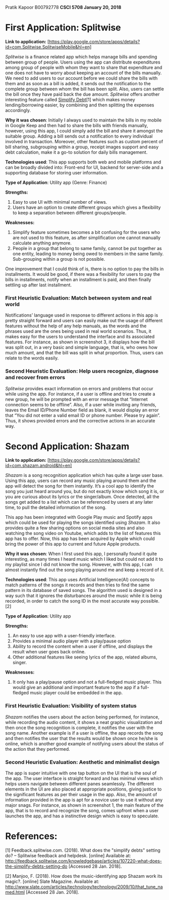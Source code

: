 Pratik Kapoor
B00792778
**CSCI 5708
January 20, 2018**

# First Application: Splitwise
**Link to application:** [https://play.google.com/store/apps/details?id=com.Splitwise.SplitwiseMobile&hl=en]

*Splitwise* is a finance related app which helps manage bills and spending between group of people. Users using the app can distribute expenditures among group of people with whom they want to share that expenditure and one does not have to worry about keeping an account of the bills manually. We need to add users to our account before we could share the bills with them and as soon as a bill is added, it sends out the notification to the complete group between whom the bill has been split. Also, users can settle the bill once they have paid back the due amount.
*Splitwise* offers another interesting feature called [Simplify Debt](http://feedback.splitwise.com/knowledgebase/articles/107220-what-does-the-simplify-debts-setting-do)[1] which makes money lending/borrowing easier, by combining and then splitting the expenses accordingly.

**Why it was chosen**: Initially I always used to maintain the bills in my mobile in Google Keep and then had to share the bills with friends manually, however, using this app, I could simply add the bill and share it amongst the suitable group. Adding a bill sends out a notification to every individual involved in transaction. Moreover, other features such as custom percent of bill sharing, subgrouping within a group, receipt images support and easy debt calculation, make it a go-to solution for daily bills management.

**Technologies used**: This app supports both web and mobile platforms and can be broadly divided into: Front-end for UI, backend for server-side and a supporting database for storing user information.

**Type of Application**: Utility app (Genre: Finance)

**Strengths:**
1.	Easy to use UI with minimal number of views.
2.	Users have an option to create different groups which gives a flexibility to keep a separation between different groups/people.

**Weaknesses:**
1.	Simplify feature sometimes becomes a bit confusing for the users who are not used to this feature, as after simplification one cannot manually calculate anything anymore.
2.	People in a group that belong to same family, cannot be put together as one entity, leading to money being owed to members in the same family. Sub-grouping within a group is not possible.

One improvement that I could think of is, there is no option to pay the bills in installments. It would be good, if there was a flexibility for users to pay the bills in installments, notify when an installment is paid, and then finally settling up after last installment.

### First Heuristic Evaluation: Match between system and real world
Notifications’ language used in response to different actions in this app is pretty straight forward and users can easily make out the usage of different features without the help of any help manuals, as the words and the phrases used are the ones being used in real world scenarios. Thus, it makes easy for the users to understand the interface and its associated features.
For instance, as shown in screenshot 3, it displays how the bill was split out, in a very basic and simple language, that is, who owes how much amount, and that the bill was split in what proportion. Thus, users can relate to the words easily.

### Second Heuristic Evaluation: Help users recognize, diagnose and recover from errors
*Splitwise* provides exact information on errors and problems that occur while using the app. For instance, if a user is offline and tries to create a new group, he will be prompted with an error message that “Internet connection seems to be offline”. Also, if a user while inviting any friends, leaves the Email ID/Phone Number field as blank, it would display an error that “You did not enter a valid email ID or phone number. Please try again”.
Thus, it shows provided errors and the corrective actions in an accurate way.



# Second Application: Shazam
**Link to application:** [https://play.google.com/store/apps/details?id=com.shazam.android&hl=en]

*Shazam* is a song recognition application which has quite a large user base. Using this app, users can record any music playing around them and the app will detect the song for them instantly. It’s a cool app to identify the song you just heard around you, but do not exactly know which song it is, or you are curious about its lyrics or the singer/album. Once detected, all the songs get added to a list which can be referenced by users at any later time, to pull the detailed information of the song.

This app has been integrated with Google Play music and Spotify apps which could be used for playing the songs identified using *Shazam*.
It also provides quite a few sharing options on social media sites and also watching the song video on Youtube, which adds to the list of features this app has to offer. Now, this app has been acquired by Apple which could bring the power of this app to current and future Apple products.

**Why it was chosen**: When I first used this app, I personally found it quite interesting, as many times I heard music which I liked but could not add it to my playlist since I did not know the song. However, with this app, I can almost instantly find out the song playing around me and keep a record of it.

**Technologies used**: This app uses Artificial Intelligence(AI) concepts to match patterns of the songs it records and then tries to find the same pattern in its database of saved songs. The algorithm used is designed in a way such that it ignores the disturbances around the music while it is being recorded, in order to catch the song ID in the most accurate way possible.[2]

**Type of Application**: Utility app

**Strengths:**
1.	An easy to use app with a user-friendly interface.
2.	Provides a minimal audio player with a play/pause option
3.	Ability to record the content when a user if offline, and displays the result when user goes back online.
4.	Other additional features like seeing lyrics of the app, related albums, singer.

**Weaknesses:**
1.	It only has a play/pause option and not a full-fledged music player. This would give an additional and important feature to the app if a full-fledged music player could be embedded in the app.

### First Heuristic Evaluation: Visibility of system status
*Shazam* notifies the users about the action being performed, for instance, while recording the audio content, it shows a neat graphic visualization and then once the song recognition is complete, it notifies the user with the song name.
Another example is if a user is offline, the app records the song and then notifies the user that the results would be shown once he/she is online, which is another good example of notifying users about the status of the action that they performed.

### Second Heuristic Evaluation: Aesthetic and minimalist design
The app is super intuitive with one tap button on the UI that is the soul of the app. The user interface is straight forward and has minimal views which helps users navigate between different panes seamlessly. The different elements in the UI are also placed at appropriate positions, giving justice to the significant features as per their usage in the app.
Also, the amount of information provided in the app is apt for a novice user to use it without any major snags.
For instance, as shown in screenshot 1, the main feature of the app, that is to record and recognize the song, comes upfront when a user launches the app, and has a instinctive design which is easy to speculate.


# References:

[1] Feedback.splitwise.com. (2018). What does the "simplify debts" setting do? – Splitwise feedback and helpdesk. [online] Available at: http://feedback.splitwise.com/knowledgebase/articles/107220-what-does-the-simplify-debts-setting-do [Accessed 28 Jan. 2018].

[2] Manjoo, F. (2018). How does the music-identifying app Shazam work its magic?. [online] Slate Magazine. Available at: http://www.slate.com/articles/technology/technology/2009/10/that_tune_named.html [Accessed 28 Jan. 2018].